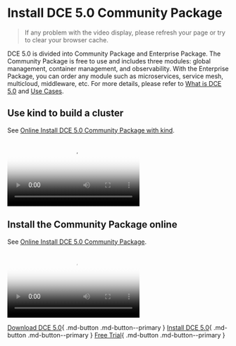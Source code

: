 # Install DCE 5.0 Community Package

> If any problem with the video display, please refresh your page or try to clear your browser cache.

DCE 5.0 is divided into Community Package and Enterprise Package. The Community Package is free to use and includes three modules: global management, container management, and observability. With the Enterprise Package, you can order any module such as microservices, service mesh, multicloud, middleware, etc. For more details, please refer to [What is DCE 5.0](../dce/index.md) and [Use Cases](../dce/scenario.md).

## Use kind to build a cluster

See [Online Install DCE 5.0 Community Package with kind](../install/community/kind/online.md).

<div class="responsive-video-container">
<video controls src="https://harbor-test2.cn-sh2.ufileos.com/docs/videos/kind-cluster.mp4" preload="metadata" poster="images/install-kind.png"></video>
</div>

## Install the Community Package online

See [Online Install DCE 5.0 Community Package](../install/index.md#_2).

<div class="responsive-video-container">
<video controls src="https://harbor-test2.cn-sh2.ufileos.com/docs/videos/online-install-community.mp4" preload="metadata" poster="images/install-online.png"></video>
</div>

[Download DCE 5.0](../download/index.md){ .md-button .md-button--primary }
[Install DCE 5.0](../install/index.md){ .md-button .md-button--primary }
[Free Trial](../dce/license0.md){ .md-button .md-button--primary }
